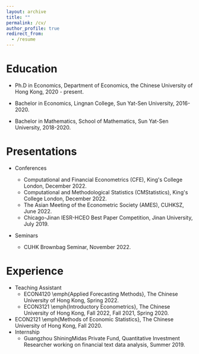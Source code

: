 ```yaml
---
layout: archive
title: ""
permalink: /cv/
author_profile: true
redirect_from:
  - /resume
---
```


Education
======
* Ph.D in Economics, Department of Economics, the Chinese University of Hong Kong, 2020 - present.

* Bachelor in Economics, Lingnan College, Sun Yat-Sen University, 2016-2020. 

* Bachelor in Mathematics, School of Mathematics, Sun Yat-Sen University, 2018-2020. 

  

Presentations 
======

* Conferences

  * Computational and Financial Econometrics (CFE), King's College London, December 2022. 
  * Computational and Methodological Statistics (CMStatistics), King's College London, December 2022. 
  * The Asian Meeting of the Econometric Society (AMES), CUHKSZ, June 2022. 
  * Chicago-Jinan IESR-HCEO Best Paper Competition, Jinan University, July 2019.

* Seminars

  * CUHK Brownbag Seminar, November 2022.

    

Experience
======
* Teaching Assistant 
  * ECON4120 \emph{Applied Forecasting Methods}, The Chinese University of Hong Kong, Spring 2022.
  * ECON3121 \emph{Introductory Econometrics}, The Chinese University of Hong Kong,
     Fall 2022, Fall 2021, Spring 2020.
* ECON2121 \emph{Methods of Economic Statistics}, The Chinese University of Hong Kong, Fall 2020.
* Internship
  * Guangzhou ShiningMidas Private Fund, Quantitative Investment Researcher working on financial text data analysis, Summer 2019.  
